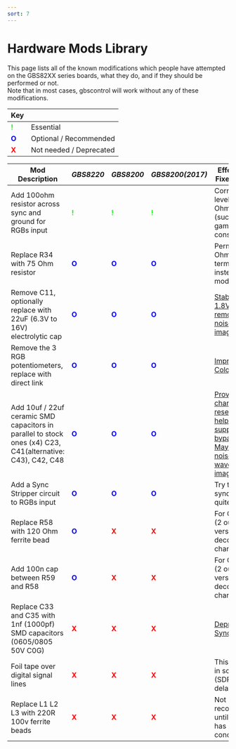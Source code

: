 ```yaml
---
sort: 7
---
```


# Hardware Mods Library

This page lists all of the known modifications which people have attempted on the GBS82XX series boards, what they do, and if they should be performed or not.   
Note that in most cases, gbscontrol will work without any of these modifications.   

|Key| |
|---|---|
| <b style="color:#11ff11">!</b> | Essential |
| <b style="color:blue">O</b> | Optional / Recommended |
| <b style="color:red">X</b> | Not needed / Deprecated |

|Mod Description | _GBS8220_|_GBS8200_ |_GBS8200(2017)_| Effect/Issue Fixed by Mod |
|----------------|----------|---------|---------------|---------------------------|
|Add 100ohm resistor across sync and ground for RGBs input 													| <b style="color:#11ff11">!</b> | <b style="color:#11ff11">!</b> 	| <b style="color:#11ff11">!</b> | Corrects sync level for 75 Ohm sources (such as game consoles) |
|Replace R34 with 75 Ohm resistor 																			| <b style="color:blue">O</b>    |<b style="color:blue">O</b>		|<b style="color:blue">O</b>	 | Permanent 75 Ohm termination, instead of the mod above |
|Remove C11, optionally replace with 22uF (6.3V to 16V) electrolytic cap									| <b style="color:blue">O</b>  	 |<b style="color:blue">O</b>		|<b style="color:blue">O</b>	 | [Stabilizes 1.8V LDO, removes noise from image](./GBS-8200-Variants.html) |
|Remove the 3 RGB potentiometers, replace with direct link 													| <b style="color:blue">O</b> 	 | <b style="color:blue">O</b> 		| <b style="color:blue">O</b> 	 | [Improves Colors](./RGB-Potentiometers.html) |
|Add 10uf / 22uf ceramic SMD capacitors in parallel to stock ones (x4) C23, C41(alternative: C43), C42, C48 | <b style="color:blue">O</b>	 |<b style="color:blue">O</b>		|<b style="color:blue">O</b>	 | [Provide local charge reservoir to help power supply bypassing. May reduce noise and waves in the image](./Power-supply-bypass-capacitors,html) |
|Add a Sync Stripper circuit to RGBs input 																	| <b style="color:blue">O</b>	 |<b style="color:blue">O</b>		|<b style="color:blue">O</b>	 | Try this if sync is never quite stable |
|Replace R58 with 120 Ohm ferrite bead 																		| <b style="color:blue">O</b>	 |<b style="color:red">X</b>		|<b style="color:red">X</b>		 | For GBS8220 (2 output version); decouples charge pump |
|Add 100n cap between R59 and R58 																			| <b style="color:blue">O</b>	 |<b style="color:red">X</b>		|<b style="color:red">X</b>		 | For GBS8220 (2 output version); decouples charge pump |
|Replace C33 and C35 with 1nf (1000pf) SMD capacitors (0605/0805 50V C0G)									| <b style="color:red">X</b> 	 |<b style="color:red">X</b>  		|<b style="color:red">X</b> 	 | [Deprecated Sync fix](./Sync-on-Green-Capacitor-Replacements.html) |
|Foil tape over digital signal lines 																		| <b style="color:red">X</b> 	 |<b style="color:red">X</b>		|<b style="color:red">X</b>		 | This was fixed in software (SDRAM delays) |
|Replace L1 L2 L3 with 220R 100v ferrite beads 																| <b style="color:red">X</b> 	 |<b style="color:red">X</b>		|<b style="color:red">X</b>		 | Not recommended until testing has concluded |
